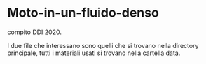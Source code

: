 # Moto-in-un-fluido-denso

compito DDI 2020.

I due file che interessano sono quelli che si trovano nella directory principale, tutti i materiali usati si trovano nella cartella data.
